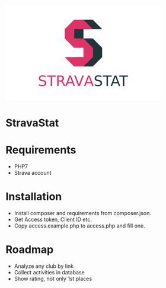 ![stravastat logo](https://raw.githubusercontent.com/mishantrop/stravastat/master/assets/images/logo.png "stravastat logo")
# StravaStat #

# Requirements #
* PHP7
* Strava account

# Installation #
* Install composer and requirements from composer.json.
* Get Access token, Client ID etc.
* Copy access.example.php to access.php and fill one.

# Roadmap #
* Analyze any club by link
* Collect activities in database
* Show rating, not only 1st places
